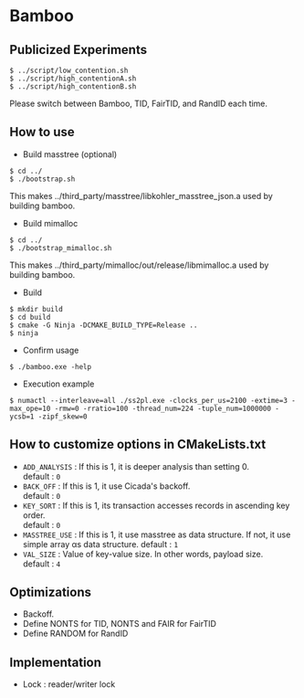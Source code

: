 # Bamboo

## Publicized Experiments
```
$ ../script/low_contention.sh
$ ../script/high_contentionA.sh
$ ../script/high_contentionB.sh
```
Please switch between Bamboo, TID, FairTID, and RandID each time.

## How to use
- Build masstree (optional)
```
$ cd ../
$ ./bootstrap.sh
```
This makes ../third_party/masstree/libkohler_masstree_json.a used by building bamboo.
- Build mimalloc
```
$ cd ../
$ ./bootstrap_mimalloc.sh
```
This makes ../third_party/mimalloc/out/release/libmimalloc.a used by building bamboo.
- Build 
```
$ mkdir build
$ cd build
$ cmake -G Ninja -DCMAKE_BUILD_TYPE=Release ..
$ ninja
```
- Confirm usage 
```
$ ./bamboo.exe -help
```
- Execution example 
```
$ numactl --interleave=all ./ss2pl.exe -clocks_per_us=2100 -extime=3 -max_ope=10 -rmw=0 -rratio=100 -thread_num=224 -tuple_num=1000000 -ycsb=1 -zipf_skew=0
```

## How to customize options in CMakeLists.txt
- `ADD_ANALYSIS` : If this is 1, it is deeper analysis than setting 0.<br>
default : `0`
- `BACK_OFF` : If this is 1, it use Cicada's backoff.<br>
default : `0`
- `KEY_SORT` : If this is 1, its transaction accesses records in ascending key order.<br>
default : `0`
- `MASSTREE_USE` : If this is 1, it use masstree as data structure. If not, it use simple array αs data structure.
default : `1`
- `VAL_SIZE` : Value of key-value size. In other words, payload size.<br>
default : `4`

## Optimizations
- Backoff.
- Define NONTS for TID, NONTS and FAIR for FairTID
- Define RANDOM for RandID

## Implementation
- Lock : reader/writer lock
